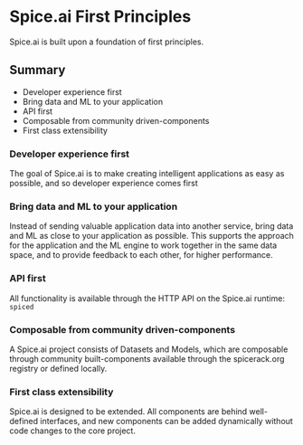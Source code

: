# Spice.ai First Principles

Spice.ai is built upon a foundation of first principles.

## Summary

- Developer experience first
- Bring data and ML to your application
- API first
- Composable from community driven-components
- First class extensibility

### Developer experience first

The goal of Spice.ai is to make creating intelligent applications as easy as possible, and so developer experience comes first

### Bring data and ML to your application

Instead of sending valuable application data into another service, bring data and ML as close to your application as possible. This supports the approach for the application and the ML engine to work together in the same data space, and to provide feedback to each other, for higher performance.

### API first

All functionality is available through the HTTP API on the Spice.ai runtime: `spiced`

### Composable from community driven-components

A Spice.ai project consists of Datasets and Models, which are composable through community built-components available through the spicerack.org registry or defined locally.

### First class extensibility

Spice.ai is designed to be extended. All components are behind well-defined interfaces, and new components can be added dynamically without code changes to the core project.
